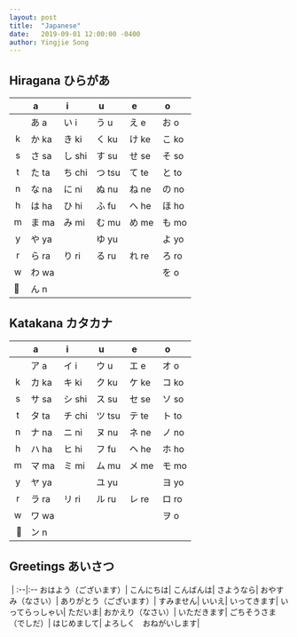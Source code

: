 ```yaml
---
layout: post
title:  "Japanese"
date:   2019-09-01 12:00:00 -0400
author: Yingjie Song
---
```

## Hiragana ひらがあ

&nbsp;|&nbsp;a|&nbsp;i|&nbsp;u|&nbsp;e|&nbsp;o
:--:|:--|:--|:--|:--|:--
&nbsp;|あ a|い i|う u|え e|お o
k|か ka|き ki|く ku|け ke|こ ko
s|さ sa|し shi|す su|せ se|そ so
t|た ta|ち chi|つ tsu|て te|と to
n|な na|に ni|ぬ nu|ね ne|の no
h|は ha|ひ hi|ふ fu|へ he|ほ ho
m|ま ma|み mi|む mu|め me|も mo
y|や ya|&nbsp;|ゆ yu|&nbsp;|よ yo
r|ら ra|り ri|る ru|れ re|ろ ro
w|わ wa|&nbsp;|&nbsp;|&nbsp;|を o
&nbsp;|ん n|&nbsp;|&nbsp;|&nbsp;|&nbsp;

## Katakana カタカナ

&nbsp;|&nbsp;a|&nbsp;i|&nbsp;u|&nbsp;e|&nbsp;o
:--:|:--|:--|:--|:--|:--
&nbsp;|ア a|イ i|ウ u|エ e|オ o
k|カ ka|キ ki|ク ku|ケ ke|コ ko
s|サ sa|シ shi|ス su|セ se|ソ so
t|タ ta|チ chi|ツ tsu|テ te|ト to
n|ナ na|ニ ni|ヌ nu|ネ ne|ノ no
h|ハ ha|ヒ hi|フ fu|ヘ he|ホ ho
m|マ ma|ミ mi|ム mu|メ me|モ mo
y|ヤ ya|&nbsp;|ユ yu|&nbsp;|ヨ yo
r|ラ ra|リ ri|ル ru|レ re|ロ ro
w|ワ wa|&nbsp;|&nbsp;|&nbsp;|ヲ o
&nbsp;|ン n|&nbsp;|&nbsp;|&nbsp;|&nbsp;

## Greetings あいさつ

&nbsp;|
:--|:--
おはよう（ございます）|
こんにちは|
こんばんは|
さようなら|
おやすみ（なさい）|
ありがとう（ございます）|
すみません|
いいえ|
いってきます|
いってらっしゃい|
ただいま|
おかえり（なさい）|
いただきます|
ごちそうさま（でしだ）|
はじめまして|
よろしく　おねがいします|